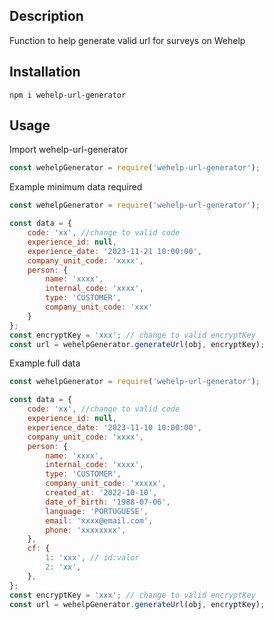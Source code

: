## Description

Function to help generate valid url for surveys on Wehelp

## Installation

```shell
npm i wehelp-url-generator
```
## Usage

Import wehelp-url-generator

```js
const wehelpGenerator = require('wehelp-url-generator');

```
Example minimum data required
```js
const wehelpGenerator = require('wehelp-url-generator');

const data = {
    code: 'xx', //change to valid code
    experience_id: null,
    experience_date: '2023-11-21 10:00:00',
    company_unit_code: 'xxxx',
    person: {
        name: 'xxxx',
        internal_code: 'xxxx',
        type: 'CUSTOMER',
        company_unit_code: 'xxx'
    }
};
const encryptKey = 'xxx'; // change to valid encryptKey
const url = wehelpGenerator.generateUrl(obj, encryptKey);
```

Example full data
```js
const wehelpGenerator = require('wehelp-url-generator');

const data = {
    code: 'xx', //change to valid code
    experience_id: null,
    experience_date: '2023-11-10 10:00:00',
    company_unit_code: 'xxxx', 
    person: {
        name: 'xxxx',
        internal_code: 'xxxx',
        type: 'CUSTOMER',
        company_unit_code: 'xxxxx',
        created_at: '2022-10-10',
        date_of_birth: '1988-07-06',
        language: 'PORTUGUESE',
        email: 'xxxx@email.com',
        phone: 'xxxxxxxx',
    },
    cf: {
        1: 'xxx', // id:valor
        2: 'xx',
    },
};
const encryptKey = 'xxx'; // change to valid encryptKey
const url = wehelpGenerator.generateUrl(obj, encryptKey);
```

